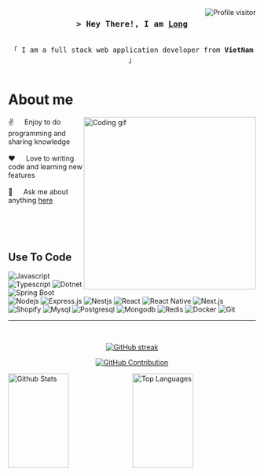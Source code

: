 

<a href="https://komarev.com/ghpvc/?username=llong2195">
  <img align="right" src="https://komarev.com/ghpvc/?username=llong2195&label=Visitors&color=0e75b6&style=flat" alt="Profile visitor" />
</a>


<!-- Intro  -->
<h3 align="center">
        <samp>&gt; Hey There!, I am
                <b><a target="_blank" href="https://llong2195.com">Long</a></b>
        </samp>
</h3>


<p align="center"> 
  <samp>
    <br>
    「 I am a full stack web application developer from <b>VietNam</b> 」
    <br>
    <br>
  </samp>
</p>
<!--  
<p align="center">
 <a href="https://llong2195.com" target="blank">
  <img src="https://img.shields.io/badge/Website-DC143C?style=for-the-badge&logo=medium&logoColor=white" alt="llong2195" />
 </a>
 <a href="https://linkedin.com/in/llong2195" target="_blank">
  <img src="https://img.shields.io/badge/LinkedIn-0077B5?style=for-the-badge&logo=linkedin&logoColor=white" alt="llong2195"/>
 </a>
 <a href="https://twitter.com/llong2195" target="_blank">
  <img src="https://img.shields.io/badge/Twitter-1DA1F2?style=for-the-badge&logo=twitter&logoColor=white" />
 </a>
 <a href="https://instagram.com/llong2195" target="_blank">
  <img src="https://img.shields.io/badge/Instagram-fe4164?style=for-the-badge&logo=instagram&logoColor=white" alt="llong2195" />
 </a> 
 <a href="https://facebook.com/llong2195" target="_blank">
  <img src="https://img.shields.io/badge/Facebook-20BEFF?&style=for-the-badge&logo=facebook&logoColor=white" alt="llong2195"  />
  </a>
</p>
<br />  -->

<!-- About Section -->
 # About me
 
<p>
 <img align="right" width="350" src="/assets/programmer.gif" alt="Coding gif" />
  
 ✌️ &emsp; Enjoy to do programming and sharing knowledge <br/><br/>
 ❤️ &emsp; Love to writing code and learning new features<br/><br/>
 💬 &emsp; Ask me about anything [here](https://github.com/llong2195/llong2195/issues)

</p>

<br/>
<br/>
<br/>

## Use To Code

![Javascript](https://img.shields.io/badge/javascript-F0DB4F?style=for-the-badge&labelColor=black&logo=javascript&logoColor=F0DB4F)
![Typescript](https://img.shields.io/badge/typescript-007acc?style=for-the-badge&labelColor=black&logo=typescript&logoColor=007acc)
![Dotnet](https://img.shields.io/badge/dotnet-512BD4?style=for-the-badge&labelColor=black&logo=dotnet&logoColor=512BD4)
![Spring Boot](https://img.shields.io/badge/springboot-6DB33F?style=for-the-badge&labelColor=black&logo=springboot&logoColor=6DB33F)
![Nodejs](https://img.shields.io/badge/nodejs-3C873A?style=for-the-badge&labelColor=black&logo=node.js&logoColor=3C873A)
![Express.js](https://img.shields.io/badge/express.js-000000?style=for-the-badge&labelColor=black&logo=express&logoColor=white)
![Nestjs](https://img.shields.io/badge/nestjs-E0234E?style=for-the-badge&labelColor=black&logo=nestjs&logoColor=E0234E)
![React](https://img.shields.io/badge/react-61DBFB?style=for-the-badge&labelColor=black&logo=react&logoColor=61DBFB)
![React Native](https://img.shields.io/badge/react_Native-20232A?style=for-the-badge&labelColor=black&logo=react&logoColor=61DAFB)
![Next.js](https://img.shields.io/badge/next.js-000000?style=for-the-badge&labelColor=black&logo=nextdotjs&logoColor=white)
![Shopify](https://img.shields.io/badge/shopify-7AB55C?style=for-the-badge&labelColor=black&logo=shopify&logoColor=white)
![Mysql](https://img.shields.io/badge/mysql-4479A1?style=for-the-badge&labelColor=black&logo=mysql&logoColor=4479A1)
![Postgresql](https://img.shields.io/badge/postgresql-4169E1?style=for-the-badge&labelColor=black&logo=postgresql&logoColor=4169E1)
![Mongodb](https://img.shields.io/badge/mongodb-47A248?style=for-the-badge&labelColor=black&logo=mongodb&logoColor=47A248)
![Redis](https://img.shields.io/badge/redis-DC382D?style=for-the-badge&labelColor=black&logo=redis&logoColor=DC382D)
![Docker](https://img.shields.io/badge/docker-2496ED?style=for-the-badge&labelColor=black&logo=docker&logoColor=2496ED)
![Git](https://img.shields.io/badge/git-F05032?style=for-the-badge&labelColor=black&logo=git&logoColor=F05032)

<hr/>
<br/>

<p align="center">
  <a href="https://github.com/llong2195">
    <img src="https://github-readme-streak-stats.herokuapp.com/?user=llong2195&theme=radical&border=7F3FBF&background=0D1117" alt="GitHub streak"/>
  </a>
</p>

<p align="center">
  <a href="https://github.com/llong2195">
    <img src="https://github-profile-summary-cards.vercel.app/api/cards/profile-details?username=llong2195&theme=radical" alt="GitHub Contribution"/>
  </a>
</p>

<a> 
    <a href="https://github.com/llong2195"><img alt="Github Stats" src="https://denvercoder1-github-readme-stats.vercel.app/api?username=llong2195&show_icons=true&count_private=true&theme=react&border_color=7F3FBF&bg_color=0D1117&title_color=F85D7F&icon_color=F8D866" height="192px" width="49.5%"/></a>
  <a href="https://github.com/llong2195"><img alt="Top Languages" src="https://denvercoder1-github-readme-stats.vercel.app/api/top-langs/?username=llong2195&langs_count=8&layout=compact&theme=react&border_color=7F3FBF&bg_color=0D1117&title_color=F85D7F&icon_color=F8D866" height="192px" width="49.5%"/></a>
  <br/>
</a>

<!--
![llong's Graph](https://github-readme-activity-graph.vercel.app/graph?username=llong2195&custom_title=GitHub%20Activity%20Graph&bg_color=0D1117&color=7F3FBF&line=7F3FBF&point=7F3FBF&area_color=FFFFFF&title_color=FFFFFF&area=true)
-->
